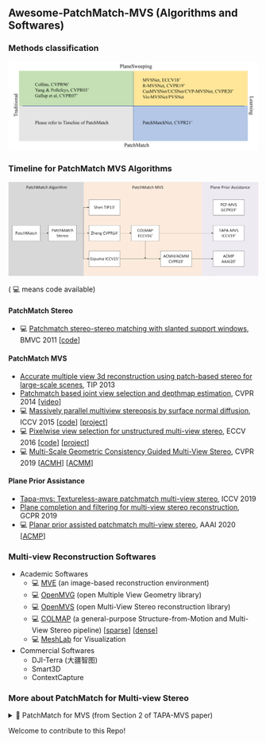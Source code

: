 ## Awesome-PatchMatch-MVS (Algorithms and Softwares)
<!---->

### Methods classification
![Methods classification](./figures/related_works.png)

### Timeline for PatchMatch MVS Algorithms

![timeline_for_PatchMatch_MVS](./figures/timeline_PatchMatch.png)

( 💻 means code available)

#### PatchMatch Stereo
+ 💻 [Patchmatch stereo-stereo matching with slanted support windows](https://www.microsoft.com/en-us/research/wp-content/uploads/2011/01/PatchMatchStereo_BMVC2011_6MB.pdf), BMVC 2011 [[code](https://github.com/ethan-li-coding/PatchMatchStereo)]

#### PatchMatch MVS
+ [Accurate multiple view 3d reconstruction using patch-based stereo for large-scale scenes](https://ieeexplore.ieee.org/abstract/document/6409456/), TIP 2013
+ [Patchmatch based joint view selection and depthmap estimation](https://ieeexplore.ieee.org/document/6909592/), CVPR 2014 [[video](https://www.youtube.com/watch?v=vxPZxdDYXYw)]
+ 💻 [Massively parallel multiview stereopsis by surface normal diffusion](https://www.cv-foundation.org/openaccess/content_iccv_2015/papers/Galliani_Massively_Parallel_Multiview_ICCV_2015_paper.pdf), ICCV 2015  [[code](https://github.com/kysucix/gipuma)] [[project](https://prs.igp.ethz.ch/research/projects/gipuma.html)]
+ 💻 [Pixelwise view selection for unstructured multi-view stereo](https://link.springer.com/content/pdf/10.1007%2F978-3-319-46487-9_31.pdf), ECCV 2016  [[code](https://github.com/colmap/colmap)] [[project](https://colmap.github.io/)] <!-- [[poster](https://www.microsoft.com/en-us/research/uploads/prod/2019/09/P-2A-41.pdf)]-->
+ 💻 [Multi-Scale Geometric Consistency Guided Multi-View Stereo](https://openaccess.thecvf.com/content_CVPR_2019/papers/Xu_Multi-Scale_Geometric_Consistency_Guided_Multi-View_Stereo_CVPR_2019_paper.pdf), CVPR 2019 [[ACMH](https://github.com/GhiXu/ACMH)] [[ACMM](https://github.com/GhiXu/ACMM)]

#### Plane Prior Assistance
+ [Tapa-mvs: Textureless-aware patchmatch multi-view stereo](https://openaccess.thecvf.com/content_ICCV_2019/papers/Romanoni_TAPA-MVS_Textureless-Aware_PAtchMatch_Multi-View_Stereo_ICCV_2019_paper.pdf), ICCV 2019 
+ [Plane completion and filtering for multi-view stereo reconstruction](https://www.researchgate.net/publication/335340045_Plane_Completion_and_Filtering_for_Multi-View_Stereo_Reconstruction), GCPR 2019 
+ 💻 [Planar prior assisted patchmatch multi-view stereo](https://ojs.aaai.org/index.php/AAAI/article/view/6940), AAAI 2020 [[ACMP](https://github.com/GhiXu/ACMP)]

#### 

### Multi-view Reconstruction Softwares
+ Academic Softwares
  + 💻 [MVE](https://github.com/simonfuhrmann/mve) (an image-based reconstruction environment)
  + 💻 [OpenMVG](https://github.com/openMVG/openMVG) (open Multiple View Geometry library)
  + 💻 [OpenMVS](https://github.com/cdcseacave/openMVS) (open Multi-View Stereo reconstruction library)
  + 💻 [COLMAP](https://github.com/colmap/colmap) (a general-purpose Structure-from-Motion and Multi-View Stereo pipeline) [[sparse](https://github.com/XYZ-qiyh/colmap_sparse_recon)] [[dense](https://github.com/XYZ-qiyh/colmap_dense_recon)]
  + 💻 [MeshLab](https://github.com/cnr-isti-vclab/meshlab) for Visualization
+ Commercial Softwares
  + DJI-Terra (大疆智图)
  + Smart3D
  + ContextCapture

### More about PatchMatch for Multi-view Stereo

<details>
  <summary>📃 PatchMatch for MVS (from Section 2 of TAPA-MVS paper) </summary>

The PatchMatch seminal paper by [Barnes et al.](https://www.researchgate.net/profile/Eli-Shechtman/publication/220184392_PatchMatch_A_Randomized_Correspondence_Algorithm_for_Structural_Image_Editing/links/02e7e520897b12bf0f000000/PatchMatch-A-Randomized-Correspondence-Algorithm-for-Structural-Image-Editing.pdf) proposed a general method to efficiently compute an approximate nearest neighbor function defining the pixelwise correspondence among patches of two images. 
The idea is to use a collaborative search which exploits local coherency. 
PatchMatch initializes each pixel of an image with a random guess about the location of the nearest neighbor in the second image. 
Then, each pixel propagates its estimate to the neighboring pixels and, among these estimates, the most likely is assigned to the pixel itself. 
As a result the best estimates spread along the entire image.

[Bleyer et al.](https://www.microsoft.com/en-us/research/wp-content/uploads/2011/01/PatchMatchStereo_BMVC2011_6MB.pdf) re-framed this method into the stereo matching realm. Indeed, for each image patch, stereo matching looks in the second image for the corresponding patch, i.e. the nearest neighbor in the sense of photometric consistency. 
To improve its robustness the matching function is not limited to fixed sized squared windows, but it extends PatchMatch to estimate a pixel-wise plane orientation adopted to define the matching procedure on slanted support windows.
Heise et al. integrated the PatchMatch for stereo into a variational formulation to regularize the estimate with quadratic relaxation. This approach produces smoother depth estimates while preserving edges discontinuities.

The previous works successfully applied the PatchMatch idea to the pair-wise stereo matching problem. The natural extension to Multi-View Stereo was proposed by [Shen](https://ieeexplore.ieee.org/abstract/document/6409456/). Here the author selects a subset of camera pairs depending on the number of shared points computed by Structure from Motion and their mutual parallax angle. Then he estimates a depth map for the selected subset of camera pairs through a simplified version of the method of [Bleyer et al.](https://www.microsoft.com/en-us/research/wp-content/uploads/2011/01/PatchMatchStereo_BMVC2011_6MB.pdf).
The algorithm refines the depth maps by enforcing consistency among multiple views, and it finally merges the depth maps into a point cloud.

A different multi-view approach by [Galliani et al](https://www.cv-foundation.org/openaccess/content_iccv_2015/papers/Galliani_Massively_Parallel_Multiview_ICCV_2015_paper.pdf). modifies the PatchMatch propagation scheme in such a way that computation can better exploit the parallelization of GPUs. Differently, from [Shen](https://ieeexplore.ieee.org/abstract/document/6409456/), they aggregate, for each reference camera, a set of matching costs compute from different source images.
One of the major drawbacks of these approaches is the decoupled depth estimation and camera pairs selection.
[Xu and Tao](https://openaccess.thecvf.com/content_CVPR_2019/papers/Xu_Multi-Scale_Geometric_Consistency_Guided_Multi-View_Stereo_CVPR_2019_paper.pdf) recently proposed an attempt to overcome this issue; they extended with a more efficient propagation pattern and, in particular, their optimization procedure jointly considers all the views and all the depth hypotheses.


Rather than considering the whole set of images to compute the matching costs, [Zheng et al.](https://ieeexplore.ieee.org/document/6909592/) proposed an elegant method to deal with view selection. They designed a robust method framing the joint depth estimation and pixel-wise view selection problem into a variational approximation framework. Following a generalized Expectation Maximization paradigm, they alternate depth update with a PatchMatch propagation scheme, keeping the view selection fixed, and pixel-wise view inference with the forward-backward algorithm, keeping the depth fixed.


[Schonberger et al.](https://link.springer.com/content/pdf/10.1007%2F978-3-319-46487-9_31.pdf) extended this method to jointly estimate per-pixel depths and normals, such that,  differently from [Zheng et al.](https://ieeexplore.ieee.org/document/6909592/), the knowledge of the normals enables slanted support windows to avoid the fronto-parallel assumption. Then they add view-dependent priors to select views that more likely induce robust matching cost computation.

</details>

<!--
📃 Blog of ACMH/ACMM/ACMP [[Link](https://mp.weixin.qq.com/s/xEOSica0kYxOgwmGFQKbRA)] 
--->

Welcome to contribute to this Repo!
